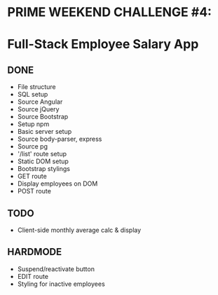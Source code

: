 # PRIME WEEKEND CHALLENGE #4:
# Full-Stack Employee Salary App

## DONE
* File structure
* SQL setup
* Source Angular
* Source jQuery
* Source Bootstrap
* Setup npm
* Basic server setup
* Source body-parser, express
* Source pg
* '/list' route setup
* Static DOM setup
* Bootstrap stylings
* GET route
* Display employees on DOM
* POST route

## TODO 


* Client-side monthly average calc & display

## HARDMODE
* Suspend/reactivate button
* EDIT route
* Styling for inactive employees